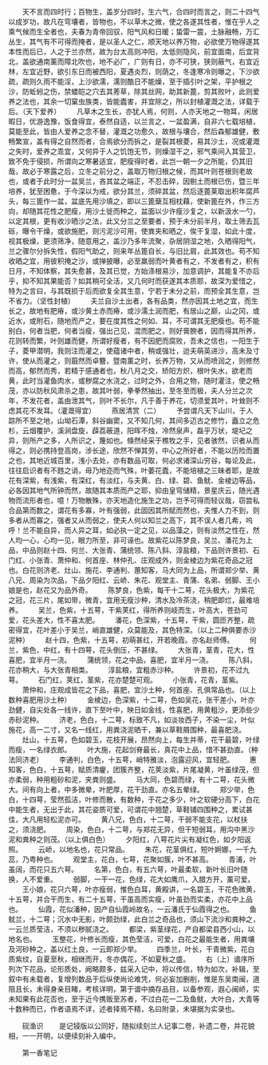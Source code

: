 <!-- { "loadSidebar": true } -->
　　天不言而四时行；百物生，盖岁分四时，生六气，合四时而言之，则二十四气以成岁功，故凡在穹壤者，皆物也，不以草木之微，使之各遂其性者，惟在乎人之乘气候而生全者也，夫春为青帝回驭，阳气风和日暖；蛰雷一震，土脉融畅，万汇丛生，其气有不可得而掩者，是以圣人之仁，顺天地以养万物，必欲使万物得遂其本性而后已，人之于兰亦然，故为台太高则冲阳，太低则隐风，前宜面南，后宜背北，盖欲通南薰而障北吹也，地不必广，广则有日，亦不可狭，狭则蔽气，右宜近林，左宜近野，欲引东日而被西阳，夏遇炎烈，则荫之，冬逢寒冷则曝之，下沙欲疏，疏则久雨不能淫，上沙欲濡，濡则酷日不能燥，至于插引叶之架，平护根之沙，防蚯蚓之伤，禁蝼皑之穴去其莠草，除其丝网，助其新蓖，剪其败叶，此则爱养之法也，其余一切窠虫族类，皆能蠹害，并宜除之，所以封植灌溉之法，详载于后。（天下爱养） 
　　凡草木之生长，亦犹人焉，何则，人亦天地之一物耳，闲居暇日，优游逸豫，饭食得宜，泰然自适，以兰言之，一盆盈满，自非六七载培植，莫能至此，皆由人爱养之念不替，灌溉之功愈久，故根与壤合，然后森郁雄健，敷畅繁宣，盖有得之自然而者，合焉欲分而拆之，是裂其根菱，易其沙土，况或灌溉之失时，爱养之乖宜，又何异于人之饥饱无节，则燥湿干之，邪气乘间入其营卫，致不免于侵损，所谓向之寒暑适宜，肥瘦得时者，此岂一朝一夕之所能，仍其旧哉，故必于寒露之后，立冬之前分之，盖取万物归根之候，而其叶则苍根则老故也，或者于此时分一盆吴兰，吝其盆之端正，不忍击碎，因剔土而根已伤，暨三年培养，犹至困惫，于今深以为戒，欲分其兰，须碎其盆，然后逐蓖莱取出积年腐芦头，每三篦作一盆，盆底先用沙填之，即以三篦蘖互相枕藉，使新篦在外，作三方向，却随其花性之肥瘦，用沙土徙而种之，盆面以少许瘦沙复之，以新汲水一勺，以定其根，更有收沙晒沙之法，此又分兰之至要者，预于未分前半月，取土筛去瓦砾，曝令干燥，或欲施肥，则污泥沙可用，使粪夹和晒之，俟干复湿，如此十度，视其极燥，更须筛净，随意用之，盖沙乃多年流聚，杂居阴湿之地，久晒得阳气，兰之骤尔分拆失性，假阳气助之，则来年丛篦自长，与旧比肩，此其效也。苟不知收晒之宜，用彼积掩之沙，或掸披曝，必至羸弱而叶黄者有之，不发者有之，积有日月，不知体察，其失愈甚，及其已觉，方始涤根易沙，加意调护，其能复不亦后乎，抑不知其果能否？如其稍可全活，又几何时而获遂其本质耶，故深为爱惜之，特为之言曰，与其既损于后而欲复全其生意，宁若于未分之前，而预全其生意，岂不省力。（坚性封植） 
　　夫兰自沙土出者，各有品类，然亦因其土地之宜，而生长之，故地有肥瘠，或沙黄土赤而瘠，或沙濡土润而肥，有居山之巅，山之冈，或近水，或附石，随地而产之，要在度其性之何如、耳，不可谓其无肥瘦也。苟不能别白，何者当肥，何者当瘦，强出己见，混而肥之，则好膏腴者，因而得其所养，花则转而繁，叶则雄而健，所谓好瘦者，有不因肥而腐败，吾未之信也，一阳生于子，菱甲潜明，我则注而灌之，使蕴诸中者，稍或强壮，迨夫萌英进沙，高未及寸许，使从而灌之，则蕺然而卓簪，暨南薰之时，长养万物，又从而喷润之，则修然而高，郁然而秀，若精于感通者也，秋八月之交，矫阳方炽，根叶失水，欲老而黄，此时当灌鱼肉水，或秽腐之水浇之，过时之外，合用之物，随时灌注，使之畅茂，亦以防秋风肃杀之患，故其叶弱，拳拳然抽出，至冬至而极，夫人分兰之次年，不发花者，盖由泄其气，则叶不长尔，凡于善于养花，切须爱其叶，叶耸则不虑其花不发耳。（灌溉得宜） 
　　燕居清赏（二） 
　　予尝谓凡天下山川，于人踪所不至之地，山坳石潭，斜谷幽窦，又不知几何，其间多迈古之修竹，矗立之危杉，云烟覆护，溪涧盘旋，薜荔蔽道，阳晖不烛，冷然泉声，磊乎万状，堤圮之异，则所产之多，人所识之，篾如也。倏然经采于樵牧之手，见者骇然，识者从而得之，则必携持登高岗，涉长途，欣然不惮其劳，中心之所好者，不能以历险而置之也，其地近城百里，浅小去处，亦有数品可取，何必求诸深山穷谷，每论及此，往往启识者有不韪之诮，毋乃地迩而气殊，叶萎花蠹，不能培植之三昧者耶，是故花有深紫，有浅紫，有深红，有淡红，与夫黄、白、绿、碧、鱼鱿、金棱边等品，必各因其地气所钟而然，故随其本质而产之耶，抑由皇穹储精，景星庆云，随光遇物而流形者也，噫！万物散殊，亦天地造化施生之功，岂予可得而轻议哉，窃尝私合品第而数之，谓花有多寡，叶有强弱，此固因其所赋而然也，夫惟人力不到，则多者从而寡之，强者又从而弱之，使夫人何以知兰之高下，其不误人者几希，呜呼！兰不能自异，而人异之耳，如必执一定之见，以品藻之，则有淡然之性在，然人均一心，心均一见，眼力所至，非可诬也。故紫花以陈梦良，吴兰、潘花为上品，中品则赵十四、何兰、大张青、蒲统领、陈八斜、淳盐粮，下品则许景初、石门红、小张青、萧仲和、何首座、林仲孔、庄观成外，则金棱边为紫花奇品之冠也。白花则济老、灶山、施花、李通判、蕙知客，马大同为上品，所谓郑少举、黄八兄、周染为次品，下品夕阳红、云峤、朱花、观堂主、青蒲、名弟、弱脚、王小娘是也，赵花又为品外奇。 
　　陈梦良，色紫，每干十二萼，花头极大，为紫花之冠，花三片，尾如带，微青，宜用无瘦沙种，清水及冷茶浇，稍肥即烂，最难培养。 
　　吴兰，色紫，十五萼，干紫荚红，得所养则岐而生，叶高大，苍劲可爱，花头差大，性不喜太肥。 
　　潘花，色深紫，十五萼，干紫，圆匝齐整，疏密得宜，花叶差小于吴兰，峭直雄健，众莫能及，其色特深。（以上二种俱要赤沙泥种） 
　　赵十四，色紫，十五萼，初萌甚红，开若晚霞。亦名赵师傅。 
　　何兰，紫色，中红，有十四萼，花头倒压，不甚绿。 
　　大张青，茎青，花大，性喜肥，宜半月一浇。 
　　蒲统领，花之中品，喜肥，宜半月一浇。 
　　陈八斜，花亦稍大，与大张青相类。 
　　淳盐粮，宜粗赤沙种。 
　　许景初，花不过九萼。 
　　石门红，荚红，茎紫，花亦楚楚可观。 
　　小张青，花青，茎紫。 
　　萧仲和，庄观成皆花之下品，喜肥，宜沙土种，何首座、孔俱常品也。（以上数种喜肥用沙土种） 
　　金棱边，色深紫，十二萼，色如吴花，张干差小，叶亦劲健，自尖处各一线许，直下至叶中，映日如金线，性喜肥，用黄粗沙，更添些少赤砂泥种。 
　　济老，色白，十二萼，标致不凡，如淡妆西子，不染一尘，叶似施花，高一二寸，又名一线红，用粪浇泥晒干，兼以草鞋屑围种，最喜肥浇。 
　　灶山，十五萼，色如碧玉，花枝开展，昂然向上，每生并蒂，花干最碧，叶绿而瘦，一名绿衣郎。 
　　叶大施，花起剑脊最长，真花中上品，惜不甚劲直。（种法同济老） 
　　李通判，白色，十五萼，峭特雅淡，泡露迎风，宜轻肥。 
　　惠知客，色白，十五萼，赋质清癯，团簇齐整，花荚淡紫，片尾凝黄，叶虽绿茂，但亦柔弱，种用粗砂和泥，夹粪则盛。 
　　马大同，色碧而绿，有十二萼，花头微大。间有向上者，中多微晕，叶肥厚，花干劲直。亦名五晕绿。 
　　郑少举，色白，十四萼，莹然孤洁，叶修而散，有数种，于花之多少，叶之软硬分高下，白花中能生者，无出于此，其花姿质可爱，可谓花中翘楚，草鞋铺四围种之，累试甚佳，大凡用轻松泥亦可。 
　　黄八兄，色白，十二萼，干弱不能支花，以杖扶之，须浇肥。 
　　周染，色白，十二萼，与郑花无异，但干短弱耳，用沟中黑沙泥和粪种之则茂。（以上俱白色） 
　　夕阳红，八萼花片尖有凝红色，如夕阳返照。 
　　云峤，以地名也，花只常品。 
　　朱花，花茎俱红，短叶婀娜，一千九蕊，乃粤种也。 
　　观堂主，花白，七萼，花聚如簇，叶不甚高。 
　　青浦，叶虽阔，而花只五六萼。 
　　名第，色白，有五六萼，叶最柔软，新叶长旧叶随换，人不爱重。 
　　弱脚，一干一花，色绿，花大如鹰爪，入腊方开，薰可爱。 
　　王小娘，花只六萼，叶亦瘦弱，惟色白耳，黄殿讲，一名碧玉，干花色微黄，十五萼，并合干而生，有二十五萼，干虽高而实瘦，叶虽劲而实柔，亦花中上品也。 
　　仙霞，花似潘种，因产自仙霞岭故名，一云潘氏于仙霞得之也。 
　　鱼鱿兰，十二萼；沉水中无影，叶颇劲绿，此白兰之奇品也，须山下流沙和粪种之，一云兰质莹洁，不须以秽腻浇之。 
　　都梁，紫茎绿花，产自都梁县西小山，以地名也。 
　　玉整花，叶修长而瘦，其色莹洁，可爱，白花之最能生者，用粪壤及河砂种之，盖以红土良，一云即郑少举。 
　　四季兰，叶长，干青微紫，花白质紫纹，自夏至秋，相继而开，冬亦偶花，不如夏秋之盛。 
　　右（上）谱序所列次下花品，论形质处，阙略颇多，兹采入记中，将以传信，特为如次，补辑，至叙中有未载者，复增列数品于后纵使尚论难凭，何必妄加删削，惟是东吴南闽，道阻且长，未得身亲目睹，考核详明，第于谱中摘存品目，以备参观，遐心闽峤，实未知果有此花否也，至于近今携贩至苏者，不过白花一二及鱼鱿，大叶白，大青等十数种而已，作者语焉不详，述者择焉不精，名曰附录，未堪据为实录也。 

　　砚渔识 
　　是记锓版以公同好，随拟续刻兰人记事二卷，补遗二卷，并花貌相，一一开明，以便续刻补入编中。 

　　第一香笔记
